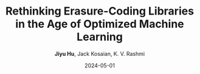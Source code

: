 ---
title: "Rethinking Erasure-Coding Libraries in the Age of Optimized Machine Learning"
collection: publications
link: https://dl.acm.org/doi/pdf/10.1145/3655038.3665943
author:  "**Jiyu Hu**,  Jack Kosaian,  K. V. Rashmi" 
date: 2024-05-01
venue: "Proceedings of the 16th ACM Workshop on Hot Topics in Storage and File System, <b>HotStorage '24</b>"
paperurl: 'https://doi.org/10.1145/3655038.3665943'
citation: ' Jiyu Hu,  Jack Kosaian,  K. Rashmi, &quot;Rethinking Erasure-Coding Libraries in the Age of Optimized Machine Learning.&quot; Proceedings of the 16th ACM Workshop on Hot Topics in Storage and File Systems, 2024.'
---